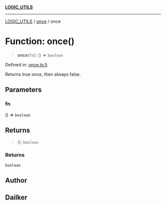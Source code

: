 [**LOGIC_UTILS**](../../README.md)

***

[LOGIC_UTILS](../../README.md) / [once](../README.md) / once

# Function: once()

> **once**(`fn`): () => `boolean`

Defined in: [once.ts:5](https://github.com/dailker/everyutil/blob/7c30ec40bbb398255a9be572db0a537e8bcb9c11/src/logic/once.ts#L5)

Returns true once, then always false.

## Parameters

### fn

() => `boolean`

## Returns

> (): `boolean`

### Returns

`boolean`

## Author

## Dailker
